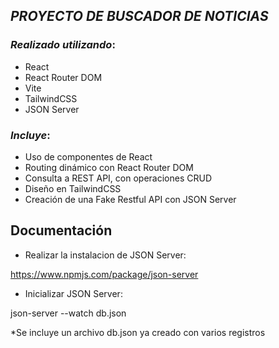 ## *PROYECTO DE BUSCADOR DE NOTICIAS*

### ***Realizado utilizando***:

- React
- React Router DOM
- Vite
- TailwindCSS
- JSON Server

### ***Incluye***:

- Uso de componentes de React
- Routing dinámico con React Router DOM
- Consulta a REST API, con operaciones CRUD
- Diseño en TailwindCSS
- Creación de una Fake Restful API con JSON Server

## Documentación

- Realizar la instalacion de JSON Server:

https://www.npmjs.com/package/json-server

- Inicializar JSON Server:

json-server --watch db.json

*Se incluye un archivo db.json ya creado con varios registros 

